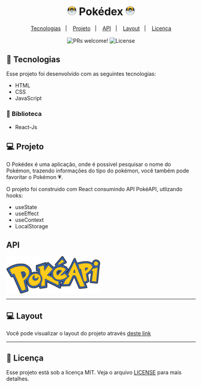 <h1 align="center">
<img widht='25px' height='25px' src="./src/assets/loading.png"/> 
 Pokédex 
<img widht='25px' height='25px' src="./src/assets/loading.png"/>
</h1>

<p  align="center">
  <a href="#-tecnologias">Tecnologias</a>&nbsp;&nbsp;&nbsp;|&nbsp;&nbsp;&nbsp;
  <a href="#-projeto">Projeto</a>&nbsp;&nbsp;&nbsp;|&nbsp;&nbsp;&nbsp;
  <a href="#-api">API</a>&nbsp;&nbsp;&nbsp;|&nbsp;&nbsp;&nbsp; 
  <a href="#-layout">Layout</a>&nbsp;&nbsp;&nbsp;|&nbsp;&nbsp;&nbsp;
  <a href="#-licença">Licença</a>
  
</p>

<p align="center">
 <img  align="center" src="https://img.shields.io/static/v1?label=PRs&message=welcome&color=49AA26&labelColor=000000" alt="PRs welcome!" />

  <img  align="center" alt="License" src="https://img.shields.io/static/v1?label=license&message=MIT&color=49AA26&labelColor=000000">
</p>

## 🚀 Tecnologias

Esse projeto foi desenvolvido com as seguintes tecnologias:

- HTML
- CSS
- JavaScript

### 📜 Biblioteca

- React-Js

## 💻 Projeto

O Pokédex é uma aplicação, onde é possivel pesquisar o nome do Pokémon, trazendo informações do tipo do pokémon, você também pode favoritar o Pokémon 💗.

<p> O projeto foi construido com React consumindo API PokéAPI, utlizando hooks:</p>
<ul>
<li> useState</li>
<li> useEffect</li>
<li> useContext</li>
<li>LocalStorage</li>
</ul>

## API

<img  widht='100px' height='100px' align="center" src='https://raw.githubusercontent.com/PokeAPI/media/master/logo/pokeapi_256.png'/>

---

## 💻 Layout

Você pode visualizar o layout do projeto através [deste link](https://pokedex-7291gxgna-pamleles.vercel.app)

---

## 📰 Licença

Esse projeto está sob a licença MIT. Veja o arquivo [LICENSE](LICENSE.md) para mais detalhes.
